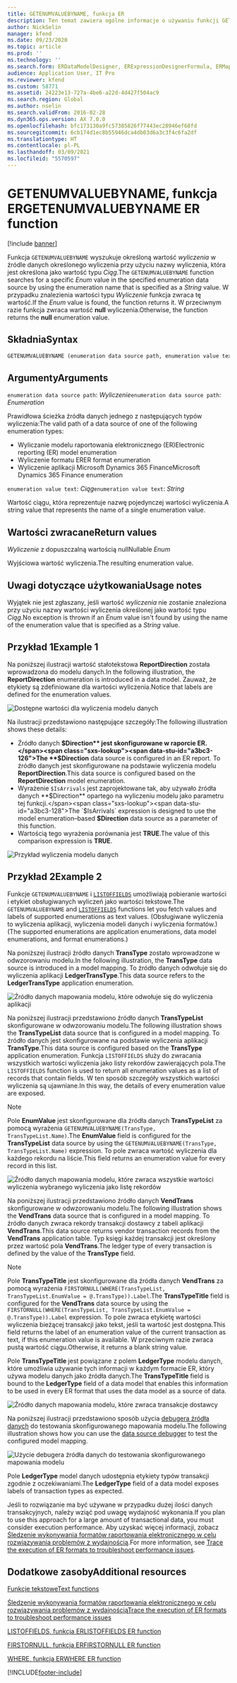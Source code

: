 ```yaml
---
title: GETENUMVALUEBYNAME, funkcja ER
description: Ten temat zawiera ogólne informacje o używaniu funkcji GETENUMVALUEBYNAME w module Raportowanie elektroniczne (ER).
author: NickSelin
manager: kfend
ms.date: 09/23/2020
ms.topic: article
ms.prod: ''
ms.technology: ''
ms.search.form: ERDataModelDesigner, ERExpressionDesignerFormula, ERMappedFormatDesigner, ERModelMappingDesigner
audience: Application User, IT Pro
ms.reviewer: kfend
ms.custom: 58771
ms.assetid: 24223e13-727a-4be6-a22d-4d427f504ac9
ms.search.region: Global
ms.author: nselin
ms.search.validFrom: 2016-02-28
ms.dyn365.ops.version: AX 7.0.0
ms.openlocfilehash: bfc173130a9fc57385826f77443ec28946ef68fd
ms.sourcegitcommit: 6cb174d1ec8b55946dca4db03d6a3c3f4c6fa2df
ms.translationtype: HT
ms.contentlocale: pl-PL
ms.lasthandoff: 03/09/2021
ms.locfileid: "5570597"
---
```

# <a name="getenumvaluebyname-er-function"></a><span data-ttu-id="a3bc3-103">GETENUMVALUEBYNAME, funkcja ER</span><span class="sxs-lookup"><span data-stu-id="a3bc3-103">GETENUMVALUEBYNAME ER function</span></span>

[!include [banner](../includes/banner.md)]

<span data-ttu-id="a3bc3-104">Funkcja `GETENUMVALUEBYNAME` wyszukuje określoną wartość *wyliczenia* w źródle danych określonego wyliczenia przy użyciu nazwy wyliczenia, która jest określona jako wartość typu *Ciąg*.</span><span class="sxs-lookup"><span data-stu-id="a3bc3-104">The `GETENUMVALUEBYNAME` function searches for a specific *Enum* value in the specified enumeration data source by using the enumeration name that is specified as a *String* value.</span></span> <span data-ttu-id="a3bc3-105">W przypadku znalezienia wartości typu *Wyliczenie* funkcja zwraca tę wartość.</span><span class="sxs-lookup"><span data-stu-id="a3bc3-105">If the *Enum* value is found, the function returns it.</span></span> <span data-ttu-id="a3bc3-106">W przeciwnym razie funkcja zwraca wartość **null** wyliczenia.</span><span class="sxs-lookup"><span data-stu-id="a3bc3-106">Otherwise, the function returns the **null** enumeration value.</span></span>

## <a name="syntax"></a><span data-ttu-id="a3bc3-107">Składnia</span><span class="sxs-lookup"><span data-stu-id="a3bc3-107">Syntax</span></span>

```vb
GETENUMVALUEBYNAME (enumeration data source path, enumeration value text)
```

## <a name="arguments"></a><span data-ttu-id="a3bc3-108">Argumenty</span><span class="sxs-lookup"><span data-stu-id="a3bc3-108">Arguments</span></span>

<span data-ttu-id="a3bc3-109">`enumeration data source path`: *Wyliczenie*</span><span class="sxs-lookup"><span data-stu-id="a3bc3-109">`enumeration data source path`: *Enumeration*</span></span>

<span data-ttu-id="a3bc3-110">Prawidłowa ścieżka źródła danych jednego z następujących typów wyliczenia:</span><span class="sxs-lookup"><span data-stu-id="a3bc3-110">The valid path of a data source of one of the following enumeration types:</span></span>

- <span data-ttu-id="a3bc3-111">Wyliczanie modelu raportowania elektronicznego (ER)</span><span class="sxs-lookup"><span data-stu-id="a3bc3-111">Electronic reporting (ER) model enumeration</span></span>
- <span data-ttu-id="a3bc3-112">Wyliczenie formatu ER</span><span class="sxs-lookup"><span data-stu-id="a3bc3-112">ER format enumeration</span></span>
- <span data-ttu-id="a3bc3-113">Wyliczenie aplikacji Microsoft Dynamics 365 Finance</span><span class="sxs-lookup"><span data-stu-id="a3bc3-113">Microsoft Dynamics 365 Finance enumeration</span></span>

<span data-ttu-id="a3bc3-114">`enumeration value text`: *Ciąg*</span><span class="sxs-lookup"><span data-stu-id="a3bc3-114">`enumeration value text`: *String*</span></span>

<span data-ttu-id="a3bc3-115">Wartość ciągu, która reprezentuje nazwę pojedynczej wartości wyliczenia.</span><span class="sxs-lookup"><span data-stu-id="a3bc3-115">A string value that represents the name of a single enumeration value.</span></span>

## <a name="return-values"></a><span data-ttu-id="a3bc3-116">Wartości zwracane</span><span class="sxs-lookup"><span data-stu-id="a3bc3-116">Return values</span></span>

<span data-ttu-id="a3bc3-117">*Wyliczenie* z dopuszczalną wartością null</span><span class="sxs-lookup"><span data-stu-id="a3bc3-117">Nullable *Enum*</span></span>

<span data-ttu-id="a3bc3-118">Wyjściowa wartość wyliczenia.</span><span class="sxs-lookup"><span data-stu-id="a3bc3-118">The resulting enumeration value.</span></span>

## <a name="usage-notes"></a><span data-ttu-id="a3bc3-119">Uwagi dotyczące użytkowania</span><span class="sxs-lookup"><span data-stu-id="a3bc3-119">Usage notes</span></span>

<span data-ttu-id="a3bc3-120">Wyjątek nie jest zgłaszany, jeśli wartość *wyliczenia* nie zostanie znaleziona przy użyciu nazwy wartości wyliczenia określonej jako wartość typu *Ciąg*.</span><span class="sxs-lookup"><span data-stu-id="a3bc3-120">No exception is thrown if an *Enum* value isn't found by using the name of the enumeration value that is specified as a *String* value.</span></span>

## <a name="example-1"></a><span data-ttu-id="a3bc3-121">Przykład 1</span><span class="sxs-lookup"><span data-stu-id="a3bc3-121">Example 1</span></span>

<span data-ttu-id="a3bc3-122">Na poniższej ilustracji wartość stałotekstowa **ReportDirection** została wprowadzona do modelu danych.</span><span class="sxs-lookup"><span data-stu-id="a3bc3-122">In the following illustration, the **ReportDirection** enumeration is introduced in a data model.</span></span> <span data-ttu-id="a3bc3-123">Zauważ, że etykiety są zdefiniowane dla wartości wyliczenia.</span><span class="sxs-lookup"><span data-stu-id="a3bc3-123">Notice that labels are defined for the enumeration values.</span></span>

![Dostępne wartości dla wyliczenia modelu danych](./media/ER-data-model-enumeration-values.PNG)

<span data-ttu-id="a3bc3-125">Na ilustracji przedstawiono następujące szczegóły:</span><span class="sxs-lookup"><span data-stu-id="a3bc3-125">The following illustration shows these details:</span></span>

- <span data-ttu-id="a3bc3-126">Źródło danych **$Direction** jest skonfigurowane w raporcie ER.</span><span class="sxs-lookup"><span data-stu-id="a3bc3-126">The **$Direction** data source is configured in an ER report.</span></span> <span data-ttu-id="a3bc3-127">To źródło danych jest skonfigurowane na podstawie wyliczenia modelu **ReportDirection**.</span><span class="sxs-lookup"><span data-stu-id="a3bc3-127">This data source is configured based on the **ReportDirection** model enumeration.</span></span>
- <span data-ttu-id="a3bc3-128">Wyrażenie `$IsArrivals` jest zaprojektowane tak, aby używało źródła danych **$Direction** opartego na wyliczeniu modelu jako parametru tej funkcji.</span><span class="sxs-lookup"><span data-stu-id="a3bc3-128">The `$IsArrivals` expression is designed to use the model enumeration–based **$Direction** data source as a parameter of this function.</span></span>
- <span data-ttu-id="a3bc3-129">Wartością tego wyrażenia porównania jest **TRUE**.</span><span class="sxs-lookup"><span data-stu-id="a3bc3-129">The value of this comparison expression is **TRUE**.</span></span>

![Przykład wyliczenia modelu danych](./media/ER-data-model-enumeration-usage.PNG)

## <a name="example-2"></a><span data-ttu-id="a3bc3-131">Przykład 2</span><span class="sxs-lookup"><span data-stu-id="a3bc3-131">Example 2</span></span>

<span data-ttu-id="a3bc3-132">Funkcje `GETENUMVALUEBYNAME` i [`LISTOFFIELDS`](er-functions-list-listoffields.md) umożliwiają pobieranie wartości i etykiet obsługiwanych wyliczeń jako wartości tekstowe.</span><span class="sxs-lookup"><span data-stu-id="a3bc3-132">The `GETENUMVALUEBYNAME` and [`LISTOFFIELDS`](er-functions-list-listoffields.md) functions let you fetch values and labels of supported enumerations as text values.</span></span> <span data-ttu-id="a3bc3-133">(Obsługiwane wyliczenia to wyliczenia aplikacji, wyliczenia modeli danych i wyliczenia formatów.)</span><span class="sxs-lookup"><span data-stu-id="a3bc3-133">(The supported enumerations are application enumerations, data model enumerations, and format enumerations.)</span></span>

<span data-ttu-id="a3bc3-134">Na poniższej ilustracji źródło danych **TransType** zostało wprowadzone w odwzorowaniu modelu.</span><span class="sxs-lookup"><span data-stu-id="a3bc3-134">In the following illustration, the **TransType** data source is introduced in a model mapping.</span></span> <span data-ttu-id="a3bc3-135">To źródło danych odwołuje się do wyliczenia aplikacji **LedgerTransType**.</span><span class="sxs-lookup"><span data-stu-id="a3bc3-135">This data source refers to the **LedgerTransType** application enumeration.</span></span>

![Źródło danych mapowania modelu, które odwołuje się do wyliczenia aplikacji](./media/er-functions-text-getenumvaluebyname-example2-1.png)

<span data-ttu-id="a3bc3-137">Na poniższej ilustracji przedstawiono źródło danych **TransTypeList** skonfigurowane w odwzorowaniu modelu.</span><span class="sxs-lookup"><span data-stu-id="a3bc3-137">The following illustration shows the **TransTypeList** data source that is configured in a model mapping.</span></span> <span data-ttu-id="a3bc3-138">To źródło danych jest skonfigurowane na podstawie wyliczenia aplikacji **TransType**.</span><span class="sxs-lookup"><span data-stu-id="a3bc3-138">This data source is configured based on the **TransType** application enumeration.</span></span> <span data-ttu-id="a3bc3-139">Funkcja `LISTOFFIELDS` służy do zwracania wszystkich wartości wyliczenia jako listy rekordów zawierających pola.</span><span class="sxs-lookup"><span data-stu-id="a3bc3-139">The `LISTOFFIELDS` function is used to return all enumeration values as a list of records that contain fields.</span></span> <span data-ttu-id="a3bc3-140">W ten sposób szczegóły wszystkich wartości wyliczenia są ujawniane.</span><span class="sxs-lookup"><span data-stu-id="a3bc3-140">In this way, the details of every enumeration value are exposed.</span></span>

> [!NOTE]
> <span data-ttu-id="a3bc3-141">Pole **EnumValue** jest skonfigurowane dla źródła danych **TransTypeList** za pomocą wyrażenia `GETENUMVALUEBYNAME(TransType, TransTypeList.Name)`.</span><span class="sxs-lookup"><span data-stu-id="a3bc3-141">The **EnumValue** field is configured for the **TransTypeList** data source by using the `GETENUMVALUEBYNAME(TransType, TransTypeList.Name)` expression.</span></span> <span data-ttu-id="a3bc3-142">To pole zwraca wartość wyliczenia dla każdego rekordu na liście.</span><span class="sxs-lookup"><span data-stu-id="a3bc3-142">This field returns an enumeration value for every record in this list.</span></span>

![Źródło danych mapowania modelu, które zwraca wszystkie wartości wyliczenia wybranego wyliczenia jako listę rekordów](./media/er-functions-text-getenumvaluebyname-example2-2.png)

<span data-ttu-id="a3bc3-144">Na poniższej ilustracji przedstawiono źródło danych **VendTrans** skonfigurowane w odwzorowaniu modelu.</span><span class="sxs-lookup"><span data-stu-id="a3bc3-144">The following illustration shows the **VendTrans** data source that is configured in a model mapping.</span></span> <span data-ttu-id="a3bc3-145">To źródło danych zwraca rekordy transakcji dostawcy z tabeli aplikacji **VendTrans**.</span><span class="sxs-lookup"><span data-stu-id="a3bc3-145">This data source returns vendor transaction records from the **VendTrans** application table.</span></span> <span data-ttu-id="a3bc3-146">Typ księgi każdej transakcji jest określony przez wartość pola **VendTrans**.</span><span class="sxs-lookup"><span data-stu-id="a3bc3-146">The ledger type of every transaction is defined by the value of the **TransType** field.</span></span>

> [!NOTE]
> <span data-ttu-id="a3bc3-147">Pole **TransTypeTitle** jest skonfigurowane dla źródła danych **VendTrans** za pomocą wyrażenia `FIRSTORNULL(WHERE(TransTypeList, TransTypeList.EnumValue = @.TransType)).Label`.</span><span class="sxs-lookup"><span data-stu-id="a3bc3-147">The **TransTypeTitle** field is configured for the **VendTrans** data source by using the `FIRSTORNULL(WHERE(TransTypeList, TransTypeList.EnumValue = @.TransType)).Label` expression.</span></span> <span data-ttu-id="a3bc3-148">To pole zwraca etykietę wartości wyliczenia bieżącej transakcji jako tekst, jeśli ta wartość jest dostępna.</span><span class="sxs-lookup"><span data-stu-id="a3bc3-148">This field returns the label of an enumeration value of the current transaction as text, if this enumeration value is available.</span></span> <span data-ttu-id="a3bc3-149">W przeciwnym razie zwraca pustą wartość ciągu.</span><span class="sxs-lookup"><span data-stu-id="a3bc3-149">Otherwise, it returns a blank string value.</span></span>
>
> <span data-ttu-id="a3bc3-150">Pole **TransTypeTitle** jest powiązane z polem **LedgerType** modelu danych, które umożliwia używanie tych informacji w każdym formacie ER, który używa modelu danych jako źródła danych.</span><span class="sxs-lookup"><span data-stu-id="a3bc3-150">The **TransTypeTitle** field is bound to the **LedgerType** field of a data model that enables this information to be used in every ER format that uses the data model as a source of data.</span></span>

![Źródło danych mapowania modelu, które zwraca transakcje dostawcy](./media/er-functions-text-getenumvaluebyname-example2-3.png)

<span data-ttu-id="a3bc3-152">Na poniższej ilustracji przedstawiono sposób użycia [debugera źródła danych](er-debug-data-sources.md) do testowania skonfigurowanego mapowania modelu.</span><span class="sxs-lookup"><span data-stu-id="a3bc3-152">The following illustration shows how you can use the [data source debugger](er-debug-data-sources.md) to test the configured model mapping.</span></span>

![Użycie debugera źródła danych do testowania skonfigurowanego mapowania modelu](./media/er-functions-text-getenumvaluebyname-example2-4.gif)

<span data-ttu-id="a3bc3-154">Pole **LedgerType** model danych udostępnia etykiety typów transakcji zgodnie z oczekiwaniami.</span><span class="sxs-lookup"><span data-stu-id="a3bc3-154">The **LedgerType** field of a data model exposes labels of transaction types as expected.</span></span>

<span data-ttu-id="a3bc3-155">Jeśli to rozwiązanie ma być używane w przypadku dużej ilości danych transakcyjnych, należy wziąć pod uwagę wydajność wykonania.</span><span class="sxs-lookup"><span data-stu-id="a3bc3-155">If you plan to use this approach for a large amount of transactional data, you must consider execution performance.</span></span> <span data-ttu-id="a3bc3-156">Aby uzyskać więcej informacji, zobacz [Śledzenie wykonywania formatów raportowania elektronicznego w celu rozwiązywania problemów z wydajnością](trace-execution-er-troubleshoot-perf.md).</span><span class="sxs-lookup"><span data-stu-id="a3bc3-156">For more information, see [Trace the execution of ER formats to troubleshoot performance issues](trace-execution-er-troubleshoot-perf.md).</span></span>

## <a name="additional-resources"></a><span data-ttu-id="a3bc3-157">Dodatkowe zasoby</span><span class="sxs-lookup"><span data-stu-id="a3bc3-157">Additional resources</span></span>

[<span data-ttu-id="a3bc3-158">Funkcje tekstowe</span><span class="sxs-lookup"><span data-stu-id="a3bc3-158">Text functions</span></span>](er-functions-category-text.md)

[<span data-ttu-id="a3bc3-159">Śledzenie wykonywania formatów raportowania elektronicznego w celu rozwiązywania problemów z wydajnością</span><span class="sxs-lookup"><span data-stu-id="a3bc3-159">Trace the execution of ER formats to troubleshoot performance issues</span></span>](trace-execution-er-troubleshoot-perf.md)

[<span data-ttu-id="a3bc3-160">LISTOFFIELDS, funkcja ER</span><span class="sxs-lookup"><span data-stu-id="a3bc3-160">LISTOFFIELDS ER function</span></span>](er-functions-list-listoffields.md)

[<span data-ttu-id="a3bc3-161">FIRSTORNULL, funkcja ER</span><span class="sxs-lookup"><span data-stu-id="a3bc3-161">FIRSTORNULL ER function</span></span>](er-functions-list-firstornull.md)

[<span data-ttu-id="a3bc3-162">WHERE, funkcja ER</span><span class="sxs-lookup"><span data-stu-id="a3bc3-162">WHERE ER function</span></span>](er-functions-list-where.md)


[!INCLUDE[footer-include](../../../includes/footer-banner.md)]